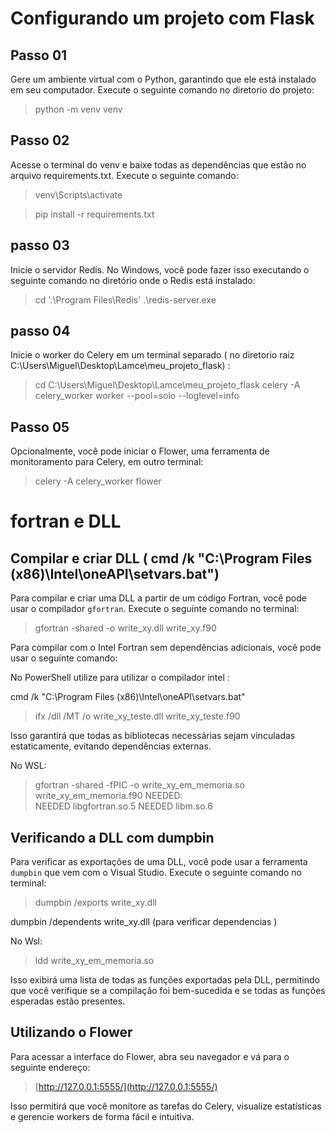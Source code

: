 # Configurando um projeto com Flask

## Passo 01

Gere um ambiente virtual com o Python, garantindo que ele está instalado em seu computador.
Execute o seguinte comando no diretorio do projeto:

> python -m venv venv

## Passo 02

Acesse o terminal do venv e baixe todas as dependências que estão no arquivo requirements.txt. Execute o seguinte comando:

> venv\Scripts\activate

> pip install -r requirements.txt

## passo 03

Inicie o servidor Redis. No Windows, você pode fazer isso executando o seguinte comando no diretório onde o Redis está instalado:

>cd '.\Program Files\Redis\'
> .\redis-server.exe

## passo 04
Inicie o worker do Celery em um terminal separado ( no diretorio raiz
C:\Users\Miguel\Desktop\Lamce\meu_projeto_flask) :

>cd C:\Users\Miguel\Desktop\Lamce\meu_projeto_flask
>celery -A celery_worker worker --pool=solo --loglevel=info

## Passo 05

Opcionalmente, você pode iniciar o Flower, uma ferramenta de monitoramento para Celery, em outro terminal:

>celery -A celery_worker flower

# fortran e DLL

## Compilar e criar DLL ( cmd /k "C:\Program Files (x86)\Intel\oneAPI\setvars.bat")

Para compilar e criar uma DLL a partir de um código Fortran, você pode usar o compilador `gfortran`. Execute o seguinte comando no terminal:


> gfortran -shared -o write_xy.dll write_xy.f90

Para compilar com o Intel Fortran sem dependências adicionais, você pode usar o seguinte comando:


No PowerShell utilize para utilizar o compilador intel :

cmd /k "C:\Program Files (x86)\Intel\oneAPI\setvars.bat"

>ifx /dll /MT /o write_xy_teste.dll write_xy_teste.f90 

Isso garantirá que todas as bibliotecas necessárias sejam vinculadas estaticamente, evitando dependências externas.

No WSL:

> gfortran -shared -fPIC -o write_xy_em_memoria.so write_xy_em_memoria.f90
NEEDED:  
        NEEDED               libgfortran.so.5
        NEEDED               libm.so.6



## Verificando a DLL com dumpbin

Para verificar as exportações de uma DLL, você pode usar a ferramenta `dumpbin` que vem com o Visual Studio. Execute o seguinte comando no terminal:

> dumpbin /exports write_xy.dll


dumpbin /dependents write_xy.dll (para verificar dependencias )

No Wsl:
> ldd write_xy_em_memoria.so

Isso exibirá uma lista de todas as funções exportadas pela DLL, permitindo que você verifique se a compilação foi bem-sucedida e se todas as funções esperadas estão presentes.

## Utilizando o Flower

Para acessar a interface do Flower, abra seu navegador e vá para o seguinte endereço:

> [http://127.0.0.1:5555/](http://127.0.0.1:5555/)

Isso permitirá que você monitore as tarefas do Celery, visualize estatísticas e gerencie workers de forma fácil e intuitiva.